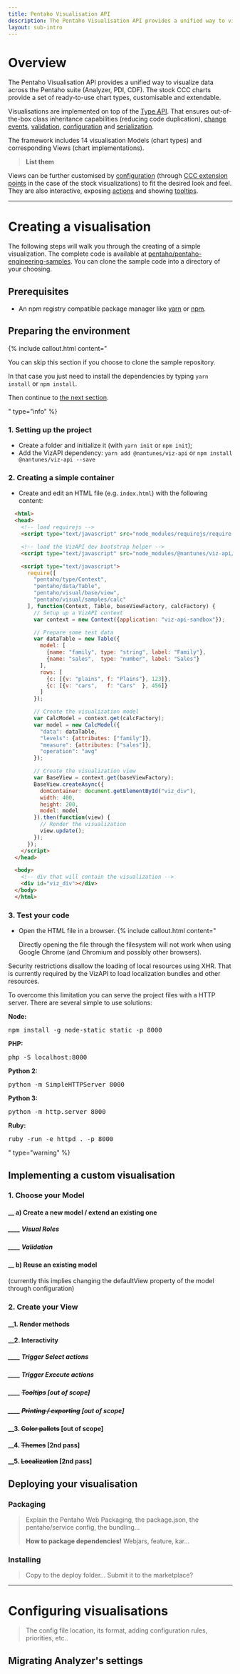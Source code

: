 ```yaml
---
title: Pentaho Visualisation API
description: The Pentaho Visualisation API provides a unified way to visualize data across the Pentaho suite (Analyzer, PDI, CDF).
layout: sub-intro
---
```


# Overview
The Pentaho Visualisation API provides a unified way to visualize data across the Pentaho suite (Analyzer, PDI, CDF). The stock CCC charts provide a set of ready-to-use chart types, customisable and extendable.

Visualisations are implemented on top of the [Type API](another-page). That ensures out-of-the-box class inheritance capabilities (reducing code duplication), [change events](another-page), [validation](another-page), [configuration](another-page) and [serialization](another-page).

The framework includes 14 visualisation Models (chart types) and corresponding Views (chart implementations).

> **List them**

Views can be further customised by [configuration](another-page) (through [CCC extension points](another-page) in the case of the stock visualizations) to fit the desired look and feel. They are also interactive, exposing [actions](another-page) and showing [tooltips](another-page).

----

# Creating a visualisation
The following steps will walk you through the creating of a simple visualization. The complete code is available at [pentaho/pentaho-engineering-samples](https://github.com/pentaho/pentaho-engineering-samples). You can clone the sample code into a directory of your choosing.

## Prerequisites
- An npm registry compatible package manager like [yarn](https://yarnpkg.com) or [npm](https://www.npmjs.com).

## Preparing the environment
{% include callout.html content="<p>You can skip this section if you choose to clone the sample repository.</p>
<p>In that case you just need to install the dependencies by typing <code>yarn install</code> or <code>npm install</code>.</p>
<p>Then continue to <a href='#implementing-a-custom-visualisation'>the next section</a>.</p>
" type="info" %}

### 1. Setting up the project
- Create a folder and initialize it (with `yarn init` or `npm init`);
- Add the VizAPI dependency: `yarn add @nantunes/viz-api` or `npm install @nantunes/viz-api --save`

### 2. Creating a simple container
- Create and edit an HTML file (e.g. `index.html`) with the following content:
```html
  <html>
  <head>
    <!-- load requirejs -->
    <script type="text/javascript" src="node_modules/requirejs/require.js"></script>

    <!-- load the VizAPI dev bootstrap helper -->
    <script type="text/javascript" src="node_modules/@nantunes/viz-api/dev-bootstrap.js"></script>

    <script type="text/javascript">
      require([
        "pentaho/type/Context",
        "pentaho/data/Table",
        "pentaho/visual/base/view",
        "pentaho/visual/samples/calc"
      ], function(Context, Table, baseViewFactory, calcFactory) {
        // Setup up a VizAPI context
        var context = new Context({application: "viz-api-sandbox"});

        // Prepare some test data
        var dataTable = new Table({
          model: [
            {name: "family", type: "string", label: "Family"},
            {name: "sales",  type: "number", label: "Sales"}
          ],
          rows: [
            {c: [{v: "plains", f: "Plains"}, 123]},
            {c: [{v: "cars",   f: "Cars"  }, 456]}
          ]
        });

        // Create the visualization model
        var CalcModel = context.get(calcFactory);
        var model = new CalcModel({
          "data": dataTable,
          "levels": {attributes: ["family"]},
          "measure": {attributes: ["sales"]},
          "operation": "avg"
        });

        // Create the visualization view
        var BaseView = context.get(baseViewFactory);
        BaseView.createAsync({
          domContainer: document.getElementById("viz_div"),
          width: 400,
          height: 200,
          model: model
        }).then(function(view) {
          // Render the visualization
          view.update();
        });
      });
    </script>
  </head>

  <body>
    <!-- div that will contain the visualization -->
    <div id="viz_div"></div>
  </body>
  </html>
```

### 3. Test your code
- Open the HTML file in a browser.
{% include callout.html content="<p>Directly opening the file through the filesystem will not work when using Google Chrome (and Chromium and possibly other browsers).</p>

<p>Security restrictions disallow the loading of local resources using XHR. That is currently required by the VizAPI to load localization bundles and other resources.</p>

<p>To overcome this limitation you can serve the project files with a HTTP server. There are several simple to use solutions:</p>

<b>Node:</b><pre>npm install -g node-static
static -p 8000</pre>

<b>PHP:</b><pre>php -S localhost:8000</pre>

<b>Python 2:</b><pre>python -m SimpleHTTPServer 8000</pre>

<b>Python 3:</b><pre>python -m http.server 8000</pre>

<b>Ruby:</b><pre>ruby -run -e httpd . -p 8000</pre>
" type="warning" %}

## Implementing a custom visualisation

### 1. Choose your Model

#### __ a) Create a new model / extend an existing one
##### ____ Visual Roles
##### ____ Validation

#### __ b) Reuse an existing model
(currently this implies changing the defaultView property of the model through configuration)


### 2. Create your View

#### __1. Render methods

#### __2. Interactivity
##### ____ Trigger Select actions
##### ____ Trigger Execute actions
##### ____ ~~Tooltips~~ [out of scope]
##### ____ ~~Printing / exporting~~ [out of scope]

#### __3. ~~Color pallets~~ [out of scope]

#### __4. ~~Themes~~ [2nd pass]

#### __5. ~~Localization~~ [2nd pass]

## Deploying your visualisation

### Packaging
> Explain the Pentaho Web Packaging, the package.json, the pentaho/service config, the bundling...
> 
> **How to package dependencies!** Webjars, feature, kar...

### Installing
> Copy to the deploy folder... Submit it to the marketplace?

----

# Configuring visualisations
> The config file location, its format, adding configuration rules, priorities, etc..

## Migrating Analyzer's settings
